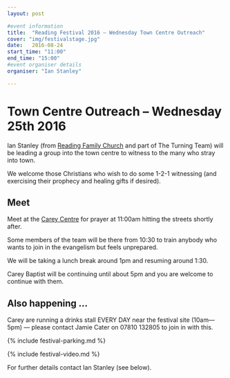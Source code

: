 ```yaml
---
layout: post

#event information
title:  "Reading Festival 2016 – Wednesday Town Centre Outreach"
cover: "img/festivalstage.jpg"
date:   2016-08-24
start_time: "11:00"
end_time: "15:00"
#event organiser details
organiser: "Ian Stanley"

---
```


# Town Centre Outreach – Wednesday 25th 2016

Ian Stanley (from [Reading Family Church](http://www.readingfamilychurch.org.uk) and part of The Turning Team) will be leading a group into the town centre to witness to the many who stray into town.

We welcome those Christians who wish to do some 1-2-1 witnessing (and exercising their prophecy and healing gifts if desired).

## Meet

Meet at the [Carey Centre](http://www.careybaptistchurch.org.uk/) for prayer at 11:00am hitting the streets shortly after.

Some members of the team  will be there from 10:30 to train anybody who wants to join in the evangelism but feels unprepared.

We will be taking a lunch break around 1pm and resuming around 1:30.

Carey Baptist will be continuing until about 5pm and you are welcome to continue with them.

## Also happening ...
Carey are running a drinks stall EVERY DAY near the festival site (10am—5pm) — please contact Jamie Cater on 07810 132805 to join in with this.

{% include festival-parking.md %}

{% include festival-video.md %}

For further details contact Ian Stanley (see below).
